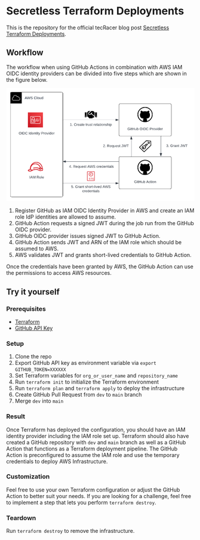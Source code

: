 # Secretless Terraform Deployments

This is the repository for the official tecRacer blog post [Secretless Terraform Deployments](https://www.tecracer.com/blog/2023/03/secretless-terraform-deployments.html).

## Workflow

The workflow when using GitHub Actions in combination with AWS IAM OIDC identity providers can be divided into five steps which are shown in the figure below.

![Workflow](media/workflow.png)

1. Register GitHub as IAM OIDC Identity Provider in AWS and create an IAM role IdP identities are allowed to assume.
2. GitHub Action requests a signed JWT during the job run from the GitHub OIDC provider.
3. GitHub OIDC provider issues signed JWT to GitHub Action.
4. GitHub Action sends JWT and ARN of the IAM role which should be assumed to AWS.
5. AWS validates JWT and grants short-lived credentials to GitHub Action.

Once the credentials have been granted by AWS, the GitHub Action can use the permissions to access AWS resources.

## Try it yourself

### Prerequisites

- [Terraform](https://developer.hashicorp.com/terraform/downloads)
- [GitHub API Key](https://docs.github.com/de/authentication/keeping-your-account-and-data-secure/creating-a-personal-access-token) 

### Setup

1. Clone the repo
2. Export GitHub API key as environment variable via `export GITHUB_TOKEN=XXXXXX`
3. Set Terraform variables for `org_or_user_name` and `repository_name`
4. Run `terraform init` to initialize the Terraform environment
5. Run `terraform plan` and `terraform apply` to deploy the infrastructure
6. Create GitHub Pull Request from `dev` to `main` branch
7. Merge `dev` into `main`

### Result

Once Terraform has deployed the configuration, you should have an IAM identity provider including the IAM role set up. Terraform should also have created a GitHub repository with `dev` and `main` branch as well as a GitHub Action that functions as a Terraform deployment pipeline. The GitHub Action is preconfigured to assume the IAM role and use the temporary credentials to deploy AWS Infrastructure. 

### Customization

Feel free to use your own Terraform configuration or adjust the GitHub Action to better suit your needs. If you are looking for a challenge, feel free to implement a step that lets you perform `terraform destroy`.

### Teardown

Run `terraform destroy` to remove the infrastructure.